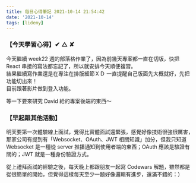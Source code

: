 ```yaml
---
title: 每日心得筆記 2021-10-14 21:54:42
date: '2021-10-14'
tags: [lidemy]
---
```


### 【今天學習心得】✔︎ △ ✘

今天繼續 week22 週的部落格作業了，因為前幾天專案都一直在切版，快把 React 串接的寫法都忘記了，所以就安排今天順便複習。  
結果繼續寫作業還是在專注在排版細節ＸＤ 一直提醒自己版面先大概就好，先把功能切出來！  
目前跟著影片做到登入功能。

等一下要來研究 David 給的專案後端的東西～

### 【早起跟其他活動】

明天要第一次體驗線上面試，覺得比實體面試還緊張，感覺好像技術很強很厲害，那家公司有提到有「Websocket、OAuth、JWT 相關知識」加分，但我只知道 Websocket 是一種從 server 推播通知到使用者端的東西；OAuth 應該是驗證有關的；JWT 就是一種身份驗證方式。

從上禮拜面試的經驗之後，每天晚上都跟朋友一起寫 Codewars 解題，雖然都是從很簡單的開始，但覺得這樣每天至少一題好像邏輯有進步，還滿不錯的：）
